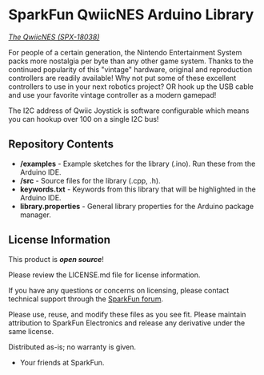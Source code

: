 SparkFun QwiicNES Arduino Library
===========================================================

[*The QwiicNES (SPX-18038)*](https://www.sparkfun.com/products/18038)

For people of a certain generation, the Nintendo Entertainment System packs more nostalgia per byte than any other game system. Thanks to the continued popularity of this "vintage" hardware, original and reproduction controllers are readily available! Why not put some of these excellent controllers to use in your next robotics project? OR hook up the USB cable and use your favorite vintage controller as a modern gamepad! 

The I2C address of Qwiic Joystick is software configurable which means you can hookup over 100 on a single I2C bus!

Repository Contents
-------------------

* **/examples** - Example sketches for the library (.ino). Run these from the Arduino IDE. 
* **/src** - Source files for the library (.cpp, .h).
* **keywords.txt** - Keywords from this library that will be highlighted in the Arduino IDE. 
* **library.properties** - General library properties for the Arduino package manager. 

License Information
-------------------

This product is _**open source**_! 

Please review the LICENSE.md file for license information. 

If you have any questions or concerns on licensing, please contact technical support through the [SparkFun forum](https://forum.sparkfun.com/index.php).

Please use, reuse, and modify these files as you see fit. Please maintain attribution to SparkFun Electronics and release any derivative under the same license.

Distributed as-is; no warranty is given.

- Your friends at SparkFun.
